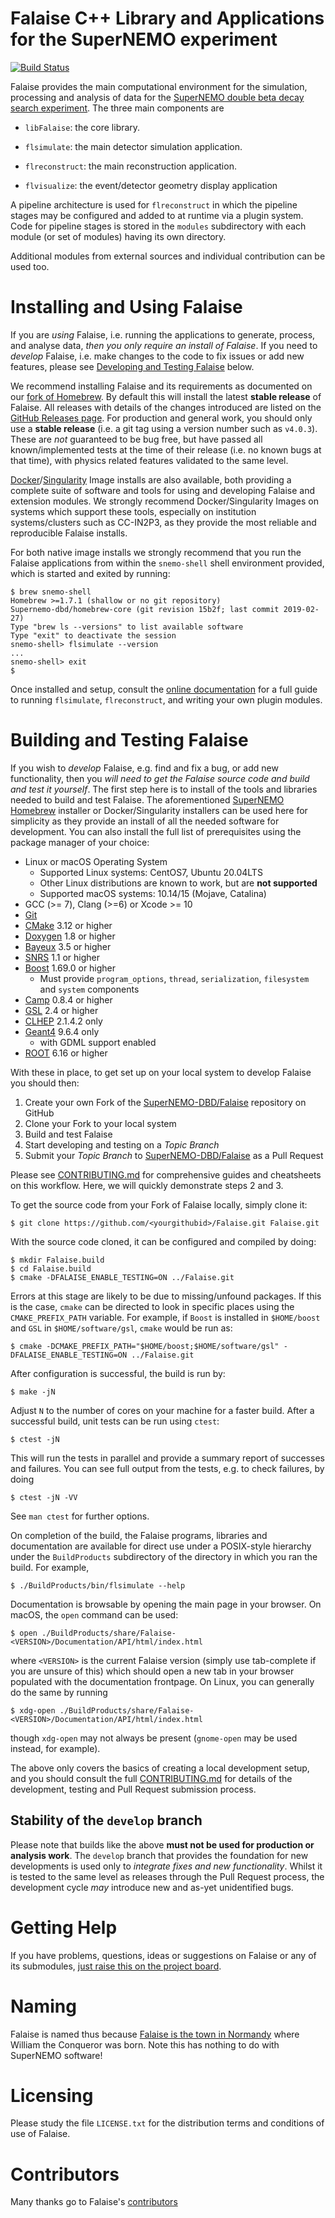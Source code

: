 # Falaise C++ Library and Applications for the SuperNEMO experiment

[![Build Status](https://travis-ci.org/SuperNEMO-DBD/Falaise.svg?branch=develop)](https://travis-ci.org/SuperNEMO-DBD/Falaise)

Falaise provides the main computational environment for the simulation,
processing and analysis of data for the [SuperNEMO double beta decay search
experiment](http://nemo.in2p3.fr). The three main components are

- `libFalaise`: the core library.

- `flsimulate`: the main detector simulation application.

- `flreconstruct`: the main reconstruction application.

- `flvisualize`: the event/detector geometry display application

A pipeline architecture is used for `flreconstruct` in which the pipeline stages
may be configured and added to at runtime via a plugin system.
Code for pipeline stages is stored in the ``modules`` subdirectory
with each module (or set of modules) having its own directory.

Additional modules from external sources and individual contribution
can be used too.

# Installing and Using Falaise
If you are _using_ Falaise, i.e. running the applications to generate, process,
and analyse data, _then you only require an install of Falaise_. If you need to _develop_
Falaise, i.e. make changes to the code to fix issues or add new features, please
see [Developing and Testing Falaise](#developing-and-testing-falaise) below.

We recommend installing Falaise and its requirements as documented on our [fork of Homebrew](https://github.com/SuperNEMO-DBD/brew).
By default this will install the latest **stable release** of Falaise. All releases with details of the changes
introduced are listed on the [GitHub Releases page](https://github.com/SuperNEMO-DBD/Falaise/releases).
For production and general work, you should only use a **stable release** (i.e. a git tag using a version
number such as `v4.0.3`). These are _not_ guaranteed to be bug free, but have passed all
known/implemented tests at the time of their release (i.e. no known bugs at that time), with physics
related features validated to the same level.

[Docker](https://www.docker.com)/[Singularity](https://www.sylabs.io/singularity/)
Image installs are also available, both providing a complete suite of software and tools for using and developing Falaise and extension modules. We strongly recommend Docker/Singularity Images on systems which support these tools,
especially on institution systems/clusters such as CC-IN2P3, as they provide the most
reliable and reproducible Falaise installs.

For both native image installs we strongly recommend that you run the Falaise applications from within
the `snemo-shell` shell environment provided, which is started and exited by running:

```console
$ brew snemo-shell
Homebrew >=1.7.1 (shallow or no git repository)
Supernemo-dbd/homebrew-core (git revision 15b2f; last commit 2019-02-27)
Type "brew ls --versions" to list available software
Type "exit" to deactivate the session
snemo-shell> flsimulate --version
...
snemo-shell> exit
$
```

Once installed and setup, consult the [online documentation](https://supernemo-dbd.github.io/Falaise)
for a full guide to running `flsimulate`, `flreconstruct`, and writing your own plugin modules.


# Building and Testing Falaise
If you wish to _develop_ Falaise, e.g. find and fix a bug, or add new functionality, then you
_will need to get the Falaise source code and build and test it yourself_. The first step here
is to install of the tools and libraries needed to build and test Falaise. The aforementioned
[SuperNEMO Homebrew](https://github.com/SuperNEMO-DBD/brew) installer or Docker/Singularity
installers can be used here for simplicity as they provide an install of all the needed software
for development. You can also install the full list of prerequisites using the package manager of
your choice:

- Linux or macOS Operating System
  - Supported Linux systems: CentOS7, Ubuntu 20.04LTS
  - Other Linux distributions are known to work, but are **not supported**
  - Supported macOS systems: 10.14/15 (Mojave, Catalina)
- GCC (>= 7), Clang (>=6) or Xcode >= 10
- [Git](https://git-scm.com)
- [CMake](https://cmake.org) 3.12 or higher
- [Doxygen](http://www.doxygen.org) 1.8 or higher
- [Bayeux](https://github.com/SuperNEMO-DBD/Bayeux) 3.5 or higher
- [SNRS](https://github.com/SuperNEMO-DBD/SNRS) 1.1 or higher
- [Boost](https:/boost.org) 1.69.0 or higher
  - Must provide `program_options`, `thread`, `serialization`, `filesystem` and `system` components
- [Camp](https://github.com/tegesoft/camp) 0.8.4 or higher
- [GSL](http://www.gnu.org/s/gsl) 2.4 or higher
- [CLHEP](http://proj-clhep.web.cern.ch) 2.1.4.2 only
- [Geant4](http://geant4.cern.ch) 9.6.4 only
   - with GDML support enabled
- [ROOT](http://root.cern.ch) 6.16 or higher

With these in place, to get set up on your local system to develop Falaise you should then:

1. Create your own Fork of the [SuperNEMO-DBD/Falaise](https://github.com/SuperNEMO-DBD/Falaise) repository on GitHub
2. Clone your Fork to your local system
3. Build and test Falaise
4. Start developing and testing on a _Topic Branch_
5. Submit your _Topic Branch_ to [SuperNEMO-DBD/Falaise](https://github.com/SuperNEMO-DBD/Falaise) as a Pull Request

Please see [CONTRIBUTING.md](CONTRIBUTING.md) for comprehensive guides and cheatsheets on this workflow. Here,
we will quickly demonstrate steps 2 and 3.

To get the source code from your Fork of Falaise locally, simply clone it:

```
$ git clone https://github.com/<yourgithubid>/Falaise.git Falaise.git
```

With the source code cloned, it can be configured and compiled by doing:

```
$ mkdir Falaise.build
$ cd Falaise.build
$ cmake -DFALAISE_ENABLE_TESTING=ON ../Falaise.git
```

Errors at this stage are likely to be due to missing/unfound packages. If this is the
case, `cmake` can be directed to look in specific places using the `CMAKE_PREFIX_PATH`
variable. For example, if `Boost` is installed in `$HOME/boost` and `GSL` in `$HOME/software/gsl`,
`cmake` would be run as:

```
$ cmake -DCMAKE_PREFIX_PATH="$HOME/boost;$HOME/software/gsl" -DFALAISE_ENABLE_TESTING=ON ../Falaise.git
```

After configuration is successful, the build is run by:

```
$ make -jN
```

Adjust `N` to the number of cores on your machine for a faster build. After a
successful build, unit tests can be run using `ctest`:

```
$ ctest -jN
```

This will run the tests in parallel and provide a summary report of successes and failures. You
can see full output from the tests, e.g. to check failures, by doing

```
$ ctest -jN -VV
```

See `man ctest` for further options.

On completion of the build, the Falaise programs, libraries and documentation are available
for direct use under a POSIX-style hierarchy under the `BuildProducts` subdirectory of
the directory in which you ran the build. For example,

```
$ ./BuildProducts/bin/flsimulate --help
```

Documentation is browsable by opening the main page in your browser.
On macOS, the `open` command can be used:

```
$ open ./BuildProducts/share/Falaise-<VERSION>/Documentation/API/html/index.html
```

where ``<VERSION>`` is the current Falaise version (simply use tab-complete
if you are unsure of this)
which should open a new tab in your browser populated with the documentation
frontpage. On Linux, you can generally do the same by running

```
$ xdg-open ./BuildProducts/share/Falaise-<VERSION>/Documentation/API/html/index.html
```

though ``xdg-open`` may not always be present (``gnome-open`` may be used
instead, for example).

The above only covers the basics of creating a local development setup, and you
should consult the full [CONTRIBUTING.md](CONTRIBUTING.md) for details of the
development, testing and Pull Request submission process.


## Stability of the `develop` branch

Please note that builds like the above **must not be used for production or analysis work**.
The `develop` branch that provides the foundation for new developments is used only to _integrate fixes and new functionality_. Whilst it is tested to the same level as releases through the Pull Request process, the development
cycle _may_ introduce new and as-yet unidentified bugs.


# Getting Help

If you have problems, questions, ideas or suggestions on Falaise or
any of its submodules, [just raise this on the project board](https://supernemo-dbd.github.io/Falaise/issues).

# Naming
Falaise is named thus because [Falaise is the town in Normandy](http://en.wikipedia.org/wiki/Falaise,_Calvados) where William
the Conqueror was born. Note this has nothing to do with SuperNEMO software!

# Licensing
Please study the file ``LICENSE.txt`` for the distribution terms and
conditions of use of Falaise.

# Contributors

Many thanks go to Falaise's [contributors](https://github.com/SuperNEMO-DBD/Falaise/graphs/contributors)
